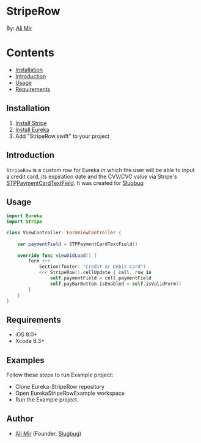 # StripeRow
By: [Ali Mir](http://alimir.io)

# Contents
* [Installation](https://github.com/alimir1/Eureka-StripeRow/blob/master/README.md#installation)
* [Introduction](https://github.com/alimir1/Eureka-StripeRow/blob/master/README.md#introduction)
* [Usage](https://github.com/alimir1/Eureka-StripeRow/blob/master/README.md#usage)
* [Requirements](https://github.com/alimir1/Eureka-StripeRow/blob/master/README.md#requirements)

## Installation
1. [Install Stripe](https://github.com/stripe/stripe-ios)
2. [Install Eureka](https://github.com/xmartlabs/Eureka)
2. Add "StripeRow.swift" to your project

## Introduction
```StripeRow``` is a custom row for Eureka in which the user will be able to input a credit card, its expiration date and the CVV/CVC value via Stripe's [STPPaymentCardTextField](https://stripe.github.io/stripe-ios/docs/Classes/STPPaymentCardTextField.html).
It was created for [Slugbug](https://www.slugbug.co)

## Usage

```swift
import Eureka
import Stripe

class ViewController: FormViewController {
    
    var paymentField = STPPaymentCardTextField()
    
    override func viewDidLoad() {
        form +++
            Section(footer: "Credit or Debit Card")
            <<< StripeRow().cellUpdate { cell, row in
                self.paymentField = cell.paymentField
                self.payBarButton.isEnabled = self.isValidForm()
        }
    }
}
```

## Requirements
* iOS 8.0+
* Xcode 8.3+

## Examples
Follow these steps to run Example project:
* Clone Eureka-StripeRow repository
* Open EurekaStripeRowExample workspace
* Run the Example project.

## Author
* [Ali Mir](http://www.alimir.io) (Founder, [Slugbug](https://www.slugbug.co))

